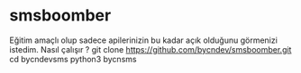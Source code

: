 # smsboomber
Eğitim amaçlı olup sadece apilerinizin bu kadar açık olduğunu görmenizi istedim.
Nasıl çalışır ?
git clone https://github.com/bycndev/smsboomber.git
cd bycndevsms
python3 bycnsms
